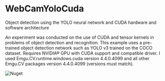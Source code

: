 # WebCamYoloCuda
Object detection using the YOLO neural network and CUDA hardware and software architecture

An experiment was conducted on the use of CUDA and tensor kernels in problems of object detection and recognition.
This example uses a pre-trained object detection network such as YOLO v3 trained on the COCO dataset.
Requires NVIDIA® GPU with CUDA support and compatible driver. 
I used Emgu.CV.runtime.windows.cuda version 4.4.0.4099 and all other Emgu.CV packages version 4.4.0.4099 (versions must match).

![Nuget](https://github.com/Aleksey3ltt/WebCamYoloCuda/assets/122608942/0205d0fa-ea9a-4e63-b2e7-27212d068829)
